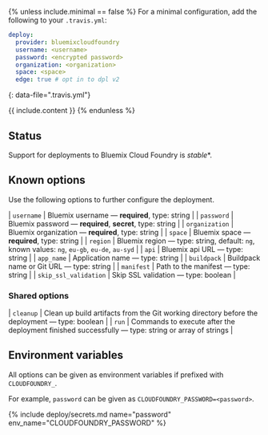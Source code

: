 {% unless include.minimal == false %}
For a minimal configuration, add the following to your `.travis.yml`:

```yaml
deploy:
  provider: bluemixcloudfoundry
  username: <username>
  password: <encrypted password>
  organization: <organization>
  space: <space>
  edge: true # opt in to dpl v2
```
{: data-file=".travis.yml"}



{{ include.content }}
{% endunless %}

## Status

Support for deployments to Bluemix Cloud Foundry is *stable**.
## Known options

Use the following options to further configure the deployment.

| `username` | Bluemix username &mdash; **required**, type: string |
| `password` | Bluemix password &mdash; **required**, **secret**, type: string |
| `organization` | Bluemix organization &mdash; **required**, type: string |
| `space` | Bluemix space &mdash; **required**, type: string |
| `region` | Bluemix region &mdash; type: string, default: `ng`, known values: `ng`, `eu-gb`, `eu-de`, `au-syd` |
| `api` | Bluemix api URL &mdash; type: string |
| `app_name` | Application name &mdash; type: string |
| `buildpack` | Buildpack name or Git URL &mdash; type: string |
| `manifest` | Path to the manifest &mdash; type: string |
| `skip_ssl_validation` | Skip SSL validation &mdash; type: boolean |

### Shared options

| `cleanup` | Clean up build artifacts from the Git working directory before the deployment &mdash; type: boolean |
| `run` | Commands to execute after the deployment finished successfully &mdash; type: string or array of strings |

## Environment variables

All options can be given as environment variables if prefixed with `CLOUDFOUNDRY_`.

For example, `password` can be given as `CLOUDFOUNDRY_PASSWORD=<password>`.

{% include deploy/secrets.md name="password" env_name="CLOUDFOUNDRY_PASSWORD" %}